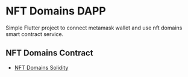 # NFT Domains DAPP

Simple Flutter project to connect metamask wallet and use nft domains smart contract service.

## NFT Domains Contract
- [NFT Domains Solidity](https://github.com/AhmetSBulbul/nft-domain-service)
